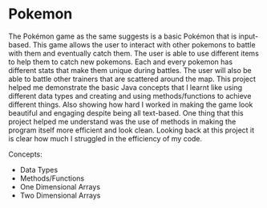 # Pokemon
The Pokémon game as the same suggests is a basic Pokémon that is input-based. This game allows the user to interact with other pokemons to battle with them and eventually catch them. The user is able to use different items to help them to catch new pokemons. Each and every pokemon has different stats that make them unique during battles. The user will also be able to battle other trainers that are scattered around the map. 
This project helped me demonstrate the basic Java concepts that I learnt like using different data types and creating and using methods/functions to achieve different things. Also showing how hard I worked in making the game look beautiful and engaging despite being all text-based.
One thing that this project helped me understand was the use of methods in making the program itself more efficient and look clean. Looking back at this project it is clear how much I struggled in the efficiency of my code.

Concepts:
- Data Types
- Methods/Functions
- One Dimensional Arrays
- Two Dimensional Arrays

